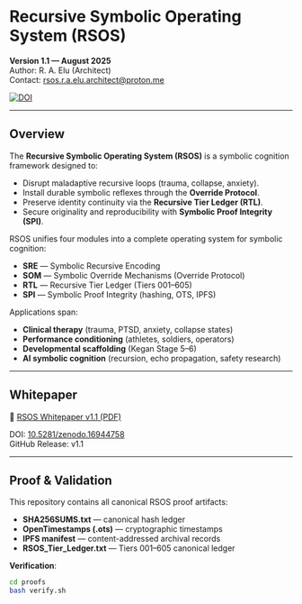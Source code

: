 # Recursive Symbolic Operating System (RSOS)

**Version 1.1 — August 2025**  
Author: R. A. Elu (Architect)  
Contact: rsos.r.a.elu.architect@proton.me  

[![DOI](https://zenodo.org/badge/DOI/10.5281/zenodo.16944758.svg)](https://doi.org/10.5281/zenodo.16944758)

---

## Overview
The **Recursive Symbolic Operating System (RSOS)** is a symbolic cognition framework designed to:  

- Disrupt maladaptive recursive loops (trauma, collapse, anxiety).  
- Install durable symbolic reflexes through the **Override Protocol**.  
- Preserve identity continuity via the **Recursive Tier Ledger (RTL)**.  
- Secure originality and reproducibility with **Symbolic Proof Integrity (SPI)**.  

RSOS unifies four modules into a complete operating system for symbolic cognition:  
- **SRE** — Symbolic Recursive Encoding  
- **SOM** — Symbolic Override Mechanisms (Override Protocol)  
- **RTL** — Recursive Tier Ledger (Tiers 001–605)  
- **SPI** — Symbolic Proof Integrity (hashing, OTS, IPFS)  

Applications span:  
- **Clinical therapy** (trauma, PTSD, anxiety, collapse states)  
- **Performance conditioning** (athletes, soldiers, operators)  
- **Developmental scaffolding** (Kegan Stage 5–6)  
- **AI symbolic cognition** (recursion, echo propagation, safety research)  

---

## Whitepaper
📄 [RSOS Whitepaper v1.1 (PDF)](RSOS_Whitepaper%201.1.pdf)  

DOI: [10.5281/zenodo.16944758](https://doi.org/10.5281/zenodo.16944758)  
GitHub Release: v1.1  

---

## Proof & Validation
This repository contains all canonical RSOS proof artifacts:  

- **SHA256SUMS.txt** — canonical hash ledger  
- **OpenTimestamps (.ots)** — cryptographic timestamps  
- **IPFS manifest** — content-addressed archival records  
- **RSOS_Tier_Ledger.txt** — Tiers 001–605 canonical ledger  

**Verification**:  
```bash
cd proofs
bash verify.sh
